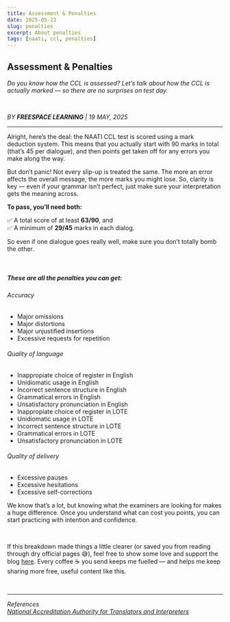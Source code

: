 ```yaml
---
title: Assessment & Penalties
date: 2025-05-23
slug: penalties
excerpt: About penalties
tags: [naati, ccl, penalties]
---
```


## Assessment & Penalties

_Do you know how the CCL is assessed?_
_Let’s talk about how the CCL is actually marked — so there are no surprises on test day._

&nbsp;

_BY **FREESPACE LEARNING** | 19 MAY, 2025_

---

Alright, here’s the deal: the NAATI CCL test is scored using a mark deduction system. This means that you actually start with 90 marks in total (that’s 45 per dialogue), and then points get taken off for any errors you make along the way.

But don’t panic! Not every slip-up is treated the same. The more an error affects the overall message, the more marks you might lose. So, clarity is key — even if your grammar isn’t perfect, just make sure your interpretation gets the meaning across.

**To pass, you’ll need both:**

✅ A total score of at least **63/90**, and  
✅ A minimum of **29/45** marks in each dialog.

So even if one dialogue goes really well, make sure you don’t totally bomb the other.


&nbsp;

##### These are all the penalties you can get:

###### Accuracy

* Major omissions
* Major distortions
* Major unjustified insertions
* Excessive requests for repetition

###### Quality of language

* Inappropiate choice of register in English
* Unidiomatic usage in English
* Incorrect sentence structure in English
* Grammatical errors in English
* Unsatisfactory pronunciation in English
* Inappropiate choice of register in LOTE
* Unidiomatic usage in LOTE
* Incorrect sentence structure in LOTE
* Grammatical errors in LOTE
* Unsatisfactory pronunciation in LOTE

###### Quality of delivery

* Excessive pauses
* Excessive hesitations
* Excessive self-corrections


We know that’s a lot, but knowing what the examiners are looking for makes a huge difference. Once you understand what can cost you points, you can start practicing with intention and confidence.

&nbsp;
&nbsp;

If this breakdown made things a little clearer (or saved you from reading through dry official pages 😅), feel free to show some love and support the blog [here](https://Ko-fi.com/fs_learn).
Every coffee ☕ you send keeps me fuelled — and helps me keep sharing more free, useful content like this.

&nbsp;

---

_References_  
_[National Accreditation Authority for Translators and Interpreters](https://www.naati.com.au/)_